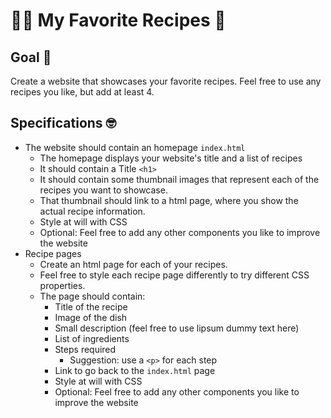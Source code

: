 # 👨‍🍳 My Favorite Recipes 🍕
## Goal 🥅
Create a website that showcases your favorite recipes.
Feel free to use any recipes you like, but add at least 4.

## Specifications 🤓
* The website should contain an homepage `index.html` 
	* The homepage displays your website's title and a list of recipes
 	* It should contain a Title `<h1>`
	* It should contain some thumbnail images that represent each of the recipes you want to showcase.
	* That thumbnail should link to a html page, where you show the actual recipe information.
	* Style at will with CSS
	* Optional: Feel free to add any other components you like to improve the website
* Recipe pages
	* Create an html page for each of your recipes.
	* Feel free to style each recipe page differently to try different CSS properties.
	* The page should contain:
		* Title of the recipe
		* Image of the dish
		* Small description (feel free to use lipsum dummy text here)
		* List of ingredients
		* Steps required
			* Suggestion: use a `<p>` for each step
		* Link to go back to the `index.html` page
		* Style at will with CSS
		* Optional: Feel free to add any other components you like to improve the website
